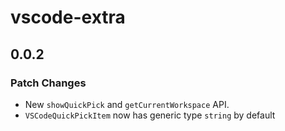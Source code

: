 # vscode-extra

## 0.0.2
### Patch Changes

- New `showQuickPick` and `getCurrentWorkspace` API.
- `VSCodeQuickPickItem` now has generic type `string` by default
